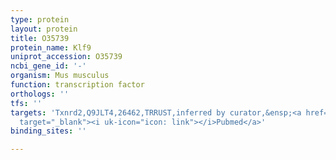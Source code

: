 ```yaml
---
type: protein
layout: protein
title: O35739
protein_name: Klf9
uniprot_accession: O35739
ncbi_gene_id: '-'
organism: Mus musculus
function: transcription factor
orthologs: ''
tfs: ''
targets: 'Txnrd2,Q9JLT4,26462,TRRUST,inferred by curator,&ensp;<a href="https://www.ncbi.nlm.nih.gov/pubmed/?term=29087512%5Buid%5D+OR+24613345%5Buid%5D"
  target="_blank"><i uk-icon="icon: link"></i>Pubmed</a>'
binding_sites: ''

---
```

